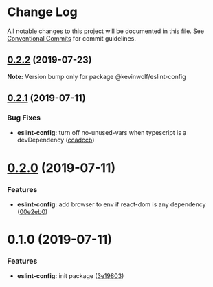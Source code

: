 # Change Log

All notable changes to this project will be documented in this file.
See [Conventional Commits](https://conventionalcommits.org) for commit guidelines.

## [0.2.2](https://github.com/iamkevinwolf/devtools/compare/v0.2.1...v0.2.2) (2019-07-23)

**Note:** Version bump only for package @kevinwolf/eslint-config





## [0.2.1](https://github.com/iamkevinwolf/devtools/compare/v0.2.0...v0.2.1) (2019-07-11)


### Bug Fixes

* **eslint-config:** turn off no-unused-vars when typescript is a devDependency ([ccadccb](https://github.com/iamkevinwolf/devtools/commit/ccadccb))





# [0.2.0](https://github.com/iamkevinwolf/devtools/compare/v0.1.0...v0.2.0) (2019-07-11)


### Features

* **eslint-config:** add browser to env if react-dom is any dependency ([00e2eb0](https://github.com/iamkevinwolf/devtools/commit/00e2eb0))





# 0.1.0 (2019-07-11)


### Features

* **eslint-config:** init package ([3e19803](https://github.com/iamkevinwolf/devtools/commit/3e19803))
